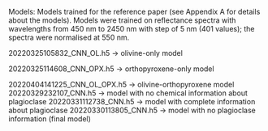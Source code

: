 Models:
Models trained for the reference paper (see Appendix A for details about the models). Models were trained on reflectance spectra with wavelengths from 450 nm to 2450 nm with step of 5 nm (401 values); the spectra were normalised at 550 nm.

20220325105832_CNN_OL.h5 -> olivine-only model

20220325114608_CNN_OPX.h5 -> orthopyroxene-only model

20220404141225_CNN_OL_OPX.h5 -> olivine-orthopyroxene model
20220329232107_CNN.h5 -> model with no chemical information about plagioclase
20220331112738_CNN.h5 -> model with complete information about plagioclase
20220330113805_CNN.h5 -> model with no plagioclase information (final model)
